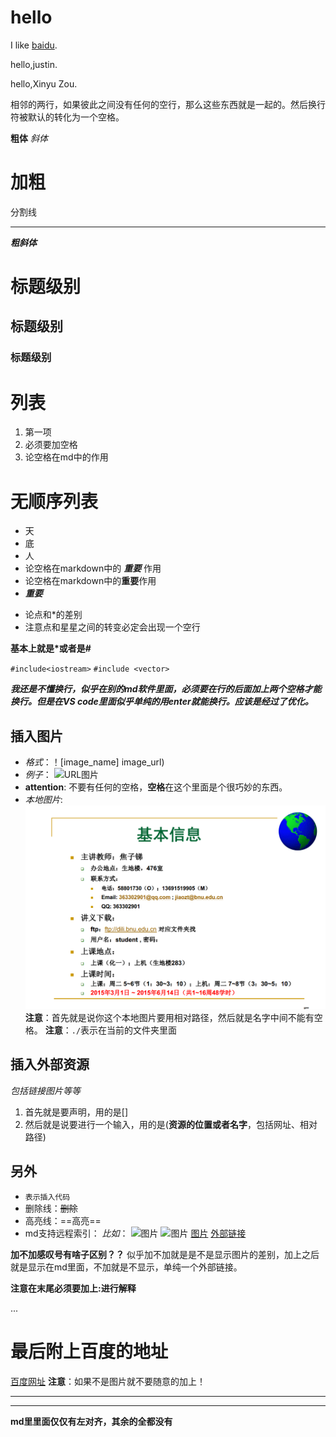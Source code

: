 hello
===

I like [baidu](www.baidu.com).

hello,justin.

hello,Xinyu Zou.

相邻的两行，如果彼此之间没有任何的空行，那么这些东西就是一起的。然后换行符被默认的转化为一个空格。

**粗体**
*斜体*

加粗
===

分割线
******

***粗斜体***


# 标题级别
## 标题级别
### 标题级别


# 列表
1. 第一项
2. 必须要加空格
3. 论空格在md中的作用 

# 无顺序列表
- 天
- 底
- 人
- 论空格在markdown中的 ***重要*** 作用
- 论空格在markdown中的**重要**作用
- ***重要***
* 论点和*的差别
* 注意点和星星之间的转变必定会出现一个空行

**基本上就是*或者是#**

`#include<iostream>`
`#include <vector>`

***我还是不懂换行，似乎在别的md软件里面，必须要在行的后面加上两个空格才能换行。但是在VS code里面似乎单纯的用enter就能换行。应该是经过了优化。***

## 插入图片
- *格式*：！[image_name] image_url)
- *例子*：
![URL图片](http://static.googleadsserving.cn/pagead/imgad?id=CICAgKCrmOCRLxDYBRhaMgiJ5ZOI8c7jDA)
- **attention**: 不要有任何的空格，**空格**在这个里面是个很巧妙的东西。
- *本地图片*:
![本地图片](./数字图像处理.png)
**注意**：首先就是说你这个本地图片要用相对路径，然后就是名字中间不能有空格。
**注意**：`./`表示在当前的文件夹里面



## 插入外部资源
*包括链接图片等等*
1. 首先就是要声明，用的是[]
2. 然后就是说要进行一个输入，用的是(**资源的位置或者名字**，包括网址、相对路径)

## 另外
- `表示插入代码`
- 删除线：~~删除~~
- 高亮线：==高亮==
- md支持远程索引：
*比如*：
![图片][baidu的网址]
![图片](https://www.baidu.com/img/bd_logo1.png)
[图片](https://www.baidu.com/img/bd_logo1.png)
[外部链接](http://www.baidu.com)

**加不加感叹号有啥子区别？？**
似乎加不加就是是不是显示图片的差别，加上之后就是显示在md里面，不加就是不显示，单纯一个外部链接。


**注意在末尾必须要加上:进行解释**


...

最后附上百度的地址
====

[百度网址][baidu的网址]
**注意**：如果不是图片就不要随意的加上！

[index1]:(https://www.baidu.com/img/bd_logo1.png)
[index2]:(local_respective_address)
[baidu的网址]:(http://www.baidu.com)
********
********

**md里里面仅仅有左对齐，其余的全都没有**
